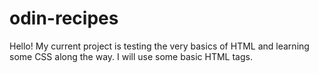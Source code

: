 # odin-recipes
Hello!
My current project is testing the very basics of HTML and learning some CSS along the way. I will use some basic HTML tags.
